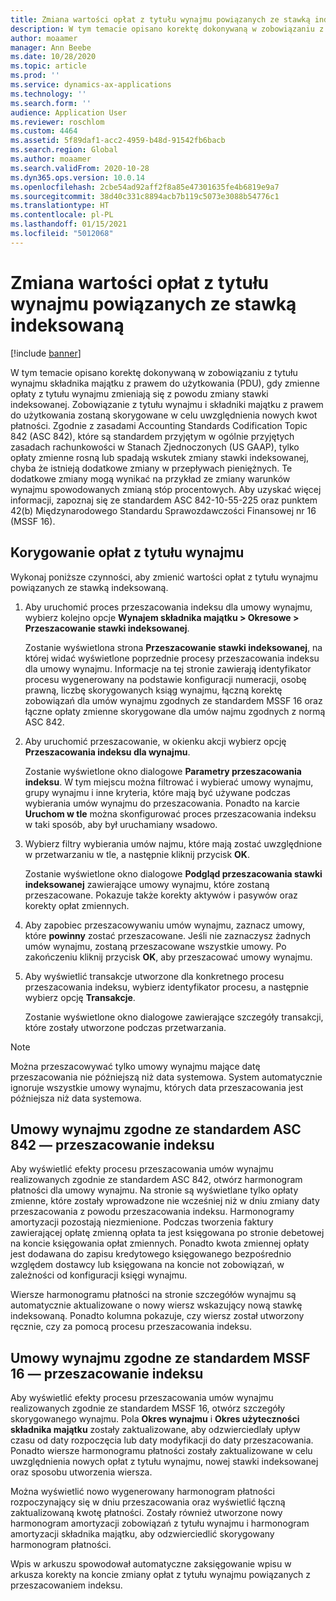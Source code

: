 ```yaml
---
title: Zmiana wartości opłat z tytułu wynajmu powiązanych ze stawką indeksowaną
description: W tym temacie opisano korektę dokonywaną w zobowiązaniu z tytułu wynajmu składnika majątku z prawem do użytkowania (PDU), gdy zmienne opłaty z tytułu wynajmu zmieniają się z powodu zmiany stawki indeksowanej.
author: moaamer
manager: Ann Beebe
ms.date: 10/28/2020
ms.topic: article
ms.prod: ''
ms.service: dynamics-ax-applications
ms.technology: ''
ms.search.form: ''
audience: Application User
ms.reviewer: roschlom
ms.custom: 4464
ms.assetid: 5f89daf1-acc2-4959-b48d-91542fb6bacb
ms.search.region: Global
ms.author: moaamer
ms.search.validFrom: 2020-10-28
ms.dyn365.ops.version: 10.0.14
ms.openlocfilehash: 2cbe54ad92aff2f8a85e47301635fe4b6819e9a7
ms.sourcegitcommit: 38d40c331c8894acb7b119c5073e3088b54776c1
ms.translationtype: HT
ms.contentlocale: pl-PL
ms.lasthandoff: 01/15/2021
ms.locfileid: "5012068"
---
```

# <a name="revalue-lease-payments-that-are-linked-to-an-index-rate"></a>Zmiana wartości opłat z tytułu wynajmu powiązanych ze stawką indeksowaną

[!include [banner](../includes/banner.md)]

W tym temacie opisano korektę dokonywaną w zobowiązaniu z tytułu wynajmu składnika majątku z prawem do użytkowania (PDU), gdy zmienne opłaty z tytułu wynajmu zmieniają się z powodu zmiany stawki indeksowanej. Zobowiązanie z tytułu wynajmu i składniki majątku z prawem do użytkowania zostaną skorygowane w celu uwzględnienia nowych kwot płatności. Zgodnie z zasadami Accounting Standards Codification Topic 842 (ASC 842), które są standardem przyjętym w ogólnie przyjętych zasadach rachunkowości w Stanach Zjednoczonych (US GAAP), tylko opłaty zmienne rosną lub spadają wskutek zmiany stawki indeksowanej, chyba że istnieją dodatkowe zmiany w przepływach pieniężnych. Te dodatkowe zmiany mogą wynikać na przykład ze zmiany warunków wynajmu spowodowanych zmianą stóp procentowych. Aby uzyskać więcej informacji, zapoznaj się ze standardem ASC 842-10-55-225 oraz punktem 42(b) Międzynarodowego Standardu Sprawozdawczości Finansowej nr 16 (MSSF 16).

## <a name="adjust-lease-payments"></a>Korygowanie opłat z tytułu wynajmu

Wykonaj poniższe czynności, aby zmienić wartości opłat z tytułu wynajmu powiązanych ze stawką indeksowaną.

1. Aby uruchomić proces przeszacowania indeksu dla umowy wynajmu, wybierz kolejno opcje **Wynajem składnika majątku \> Okresowe \> Przeszacowanie stawki indeksowanej**.

    Zostanie wyświetlona strona **Przeszacowanie stawki indeksowanej**, na której widać wyświetlone poprzednie procesy przeszacowania indeksu dla umowy wynajmu. Informacje na tej stronie zawierają identyfikator procesu wygenerowany na podstawie konfiguracji numeracji, osobę prawną, liczbę skorygowanych ksiąg wynajmu, łączną korektę zobowiązań dla umów wynajmu zgodnych ze standardem MSSF 16 oraz łączne opłaty zmienne skorygowane dla umów najmu zgodnych z normą ASC 842.

2. Aby uruchomić przeszacowanie, w okienku akcji wybierz opcję **Przeszacowania indeksu dla wynajmu**.

    Zostanie wyświetlone okno dialogowe **Parametry przeszacowania indeksu**. W tym miejscu można filtrować i wybierać umowy wynajmu, grupy wynajmu i inne kryteria, które mają być używane podczas wybierania umów wynajmu do przeszacowania. Ponadto na karcie **Uruchom w tle** można skonfigurować proces przeszacowania indeksu w taki sposób, aby był uruchamiany wsadowo.

4. Wybierz filtry wybierania umów najmu, które mają zostać uwzględnione w przetwarzaniu w tle, a następnie kliknij przycisk **OK**.

    Zostanie wyświetlone okno dialogowe **Podgląd przeszacowania stawki indeksowanej** zawierające umowy wynajmu, które zostaną przeszacowane. Pokazuje także korekty aktywów i pasywów oraz korekty opłat zmiennych.
    
5. Aby zapobiec przeszacowywaniu umów wynajmu, zaznacz umowy, które **powinny** zostać przeszacowane. Jeśli nie zaznaczysz żadnych umów wynajmu, zostaną przeszacowane wszystkie umowy. Po zakończeniu kliknij przycisk **OK**, aby przeszacować umowy wynajmu.
6. Aby wyświetlić transakcje utworzone dla konkretnego procesu przeszacowania indeksu, wybierz identyfikator procesu, a następnie wybierz opcję **Transakcje**.

    Zostanie wyświetlone okno dialogowe zawierające szczegóły transakcji, które zostały utworzone podczas przetwarzania.

> [!NOTE]
> Można przeszacowywać tylko umowy wynajmu mające datę przeszacowania nie późniejszą niż data systemowa. System automatycznie ignoruje wszystkie umowy wynajmu, których data przeszacowania jest późniejsza niż data systemowa.

## <a name="asc-842-leases--index-revaluation"></a>Umowy wynajmu zgodne ze standardem ASC 842 — przeszacowanie indeksu

Aby wyświetlić efekty procesu przeszacowania umów wynajmu realizowanych zgodnie ze standardem ASC 842, otwórz harmonogram płatności dla umowy wynajmu. Na stronie są wyświetlane tylko opłaty zmienne, które zostały wprowadzone nie wcześniej niż w dniu zmiany daty przeszacowania z powodu przeszacowania indeksu. Harmonogramy amortyzacji pozostają niezmienione. Podczas tworzenia faktury zawierającej opłatę zmienną opłata ta jest księgowana po stronie debetowej na koncie księgowania opłat zmiennych. Ponadto kwota zmiennej opłaty jest dodawana do zapisu kredytowego księgowanego bezpośrednio względem dostawcy lub księgowana na koncie not zobowiązań, w zależności od konfiguracji księgi wynajmu.

Wiersze harmonogramu płatności na stronie szczegółów wynajmu są automatycznie aktualizowane o nowy wiersz wskazujący nową stawkę indeksowaną. Ponadto kolumna pokazuje, czy wiersz został utworzony ręcznie, czy za pomocą procesu przeszacowania indeksu.

## <a name="ifrs-16-leases--index-revaluation"></a>Umowy wynajmu zgodne ze standardem MSSF 16 — przeszacowanie indeksu

Aby wyświetlić efekty procesu przeszacowania umów wynajmu realizowanych zgodnie ze standardem MSSF 16, otwórz szczegóły skorygowanego wynajmu. Pola **Okres wynajmu** i **Okres użyteczności składnika majątku** zostały zaktualizowane, aby odzwierciedlały upływ czasu od daty rozpoczęcia lub daty modyfikacji do daty przeszacowania. Ponadto wiersze harmonogramu płatności zostały zaktualizowane w celu uwzględnienia nowych opłat z tytułu wynajmu, nowej stawki indeksowanej oraz sposobu utworzenia wiersza.

Można wyświetlić nowo wygenerowany harmonogram płatności rozpoczynający się w dniu przeszacowania oraz wyświetlić łączną zaktualizowaną kwotę płatności. Zostały również utworzone nowy harmonogram amortyzacji zobowiązań z tytułu wynajmu i harmonogram amortyzacji składnika majątku, aby odzwierciedlić skorygowany harmonogram płatności.

Wpis w arkuszu spowodował automatyczne zaksięgowanie wpisu w arkusza korekty na koncie zmiany opłat z tytułu wynajmu powiązanych z przeszacowaniem indeksu.
